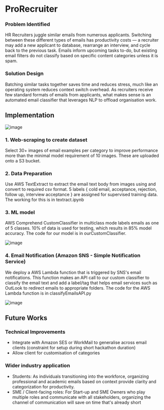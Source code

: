 # ProRecruiter

### Problem Identified
HR Recruiters juggle similar emails from numerous applicants. Switching between these different types of emails has productivity costs — a recruiter may add a new applicant to database, rearrange an interview, and cycle back to the previous task. 
Emails inform upcoming tasks to-do, but existing email filters do not classify based on specific content categories unless it is spam. 

### Solution Design
Batching similar tasks together saves time and reduces stress, much like an operating system reduces context switch overhead. As recruiters receive few standard formats of emails from applicants, what makes sense is an automated email classifier that leverages NLP to offload organisation work. 

## Implementation
![image](https://user-images.githubusercontent.com/99139582/224540050-aebaec28-3d8e-4902-8ea5-a12d0054d9e9.png)

### 1. Web-scraping to create dataset
Select 30+ images of email examples per category to improve performance more than the minimal model requirement of 10 images. These are uploaded onto a S3 bucket.
### 2. Data Preparation
Use AWS TextExtract to extract the email text body from images using and convert to required csv format. 5 labels { cold email, acceptance, rejection, follow up, interview acceptance } are assigned for supervised training data. The working for this is in textract.ipynb
### 3. ML model
AWS Comprehend CustomClassifier in multiclass mode labels emails as one of 5 classes. 10% of data is used for testing, which results in 85% model accuracy. The code for our model is in ourCustomClassifier.

![image](https://user-images.githubusercontent.com/99139582/224537550-8eff0010-353b-4ad3-a5d8-e3a61cf62199.png)
### 4. Email Notification (Amazon SNS - Simple Notification Service)
We deploy a AWS Lambda function that is triggered by SNS's email notifications. This function makes an API call to our custom classifier to classify the email text and add a label/tag that helps email services such as OutLook to redirect emails to appropriate folders. The code for the AWS Lambda function is in classifyEmailsAPI.py

![image](https://user-images.githubusercontent.com/99139582/224537444-78939d73-5928-446c-a5ca-5ca31c83794e.png)

## Future Works 
### Technical Improvements 
- Integrate with Amazon SES or WorkMail to generalise across email clients (constraint for setup during short hackathon duration) 
- Allow client for customisation of categories 
### Wider industry application 
- Students: As individuals transitioning into the workforce, organizing professional and academic emails based on context provide clarity and categorization for productivity. 
- SME / Client-facing roles: For Start-up and SME Owners who play multiple roles and communicate with all stakeholders, organizing the channel of communication will save on time that's already short




